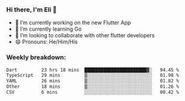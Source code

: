 ### Hi there, I'm Eli 👋
- 🔭 I’m currently working on the new Flutter App
- 🌱 I’m currently learning Go
- 🦄 I’m looking to collaborate with other flutter developers
- 😄 Pronouns: He/Him/His

### Weekly breakdown:
<!--START_SECTION:waka-->

```txt
Dart         23 hrs 18 mins  ███████████████████████▓░   94.45 %
TypeScript   29 mins         ▒░░░░░░░░░░░░░░░░░░░░░░░░   01.98 %
YAML         26 mins         ▒░░░░░░░░░░░░░░░░░░░░░░░░   01.82 %
Other        18 mins         ▒░░░░░░░░░░░░░░░░░░░░░░░░   01.26 %
CSV          6 mins          ░░░░░░░░░░░░░░░░░░░░░░░░░   00.42 %
```

<!--END_SECTION:waka-->
